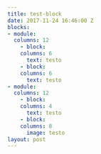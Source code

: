 ```yaml
---
title: test-block
date: 2017-11-24 16:46:00 Z
blocks:
- module:
  columns: 12
    - block:
    columns: 6
      text: testo
    - block:
    columns: 6
      text: testo
- module:
  columns: 12
    - block:
    columns: 4
      text: testo
    - block:
    columns: 8
      image: testo
layout: post
---
```


